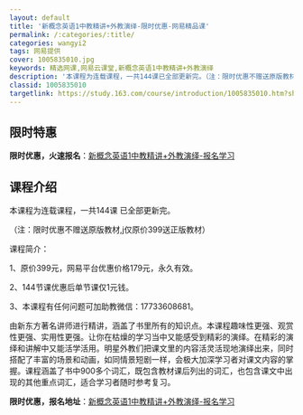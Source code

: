 ```yaml
---
layout: default
title: '新概念英语1中教精讲+外教演绎-限时优惠-网易精品课'
permalink: /:categories/:title/
categories: wangyi2
tags: 网易提供
cover: 1005835010.jpg
keywords: 精选网课,网易云课堂,新概念英语1中教精讲+外教演绎
description: '本课程为连载课程，一共144课已全部更新完。（注：限时优惠不赠送原版教材,j仅原价399送正版教材）课程简介：1、原价3'
classid: 1005835010
targetlink: https://study.163.com/course/introduction/1005835010.htm?share=1&shareId=1025206652&utm_campaign=share&utm_medium=iphoneShare&utm_source=&utm_u=1025206652
---
```


## 限时特惠

**限时优惠，火速报名**：[新概念英语1中教精讲+外教演绎-报名学习](https://study.163.com/course/introduction/1005835010.htm?share=1&shareId=1025206652&utm_campaign=share&utm_medium=iphoneShare&utm_source=&utm_u=1025206652)

## 课程介绍

本课程为连载课程，一共144课 已全部更新完。

（注：限时优惠不赠送原版教材,j仅原价399送正版教材）

课程简介：

1、原价399元，网易平台优惠价格179元，永久有效。

2、144节课优惠后单节课仅1元钱。

3、本课程有任何问题可加助教微信：17733608681。

由新东方著名讲师进行精讲，涵盖了书里所有的知识点。本课程趣味性更强、观赏性更强、实用性更强。让你在枯燥的学习当中又能感受到精彩的演绎。在精彩的演绎和讲解中又能活学活用。明星外教们把课文里的内容活灵活现地演绎出来，同时搭配了丰富的场景和动画，如同情景短剧一样，会极大加深学习者对课文内容的掌握。课程涵盖了书中900多个词汇，既包含教材课后列出的词汇，也包含课文中出现的其他重点词汇，适合学习者随时参考复习。

**限时优惠，报名地址**：[新概念英语1中教精讲+外教演绎-报名学习](https://study.163.com/course/introduction/1005835010.htm?share=1&shareId=1025206652&utm_campaign=share&utm_medium=iphoneShare&utm_source=&utm_u=1025206652)

